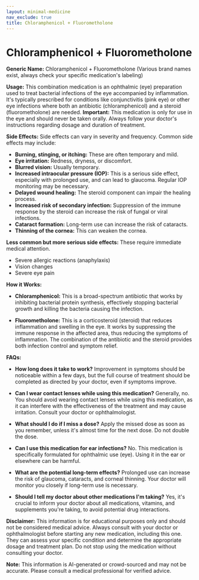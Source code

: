 ```yaml
---
layout: minimal-medicine
nav_exclude: true
title: Chloramphenicol + Fluorometholone
---
```


# Chloramphenicol + Fluorometholone

**Generic Name:** Chloramphenicol + Fluorometholone (Various brand names exist,  always check your specific medication's labeling)

**Usage:**  This combination medication is an ophthalmic (eye) preparation used to treat bacterial infections of the eye accompanied by inflammation.  It's typically prescribed for conditions like conjunctivitis (pink eye) or other eye infections where both an antibiotic (chloramphenicol) and a steroid (fluorometholone) are needed.  **Important:** This medication is only for use in the eye and should never be taken orally.  Always follow your doctor's instructions regarding dosage and duration of treatment.

**Side Effects:**  Side effects can vary in severity and frequency. Common side effects may include:

* **Burning, stinging, or itching:** These are often temporary and mild.
* **Eye irritation:**  Redness, dryness, or discomfort.
* **Blurred vision:** Usually temporary.
* **Increased intraocular pressure (IOP):**  This is a serious side effect, especially with prolonged use, and can lead to glaucoma. Regular IOP monitoring may be necessary.
* **Delayed wound healing:** The steroid component can impair the healing process.
* **Increased risk of secondary infection:** Suppression of the immune response by the steroid can increase the risk of fungal or viral infections.
* **Cataract formation:** Long-term use can increase the risk of cataracts.
* **Thinning of the cornea:** This can weaken the cornea.


**Less common but more serious side effects:**  These require immediate medical attention.

* Severe allergic reactions (anaphylaxis)
* Vision changes
* Severe eye pain


**How it Works:**

* **Chloramphenicol:** This is a broad-spectrum antibiotic that works by inhibiting bacterial protein synthesis, effectively stopping bacterial growth and killing the bacteria causing the infection.

* **Fluorometholone:** This is a corticosteroid (steroid) that reduces inflammation and swelling in the eye. It works by suppressing the immune response in the affected area, thus reducing the symptoms of inflammation.  The combination of the antibiotic and the steroid provides both infection control and symptom relief.

**FAQs:**

* **How long does it take to work?** Improvement in symptoms should be noticeable within a few days, but the full course of treatment should be completed as directed by your doctor, even if symptoms improve.

* **Can I wear contact lenses while using this medication?** Generally, no.  You should avoid wearing contact lenses while using this medication, as it can interfere with the effectiveness of the treatment and may cause irritation. Consult your doctor or ophthalmologist.

* **What should I do if I miss a dose?** Apply the missed dose as soon as you remember, unless it's almost time for the next dose. Do not double the dose.

* **Can I use this medication for ear infections?** No. This medication is specifically formulated for ophthalmic use (eye).  Using it in the ear or elsewhere can be harmful.

* **What are the potential long-term effects?**  Prolonged use can increase the risk of glaucoma, cataracts, and corneal thinning.  Your doctor will monitor you closely if long-term use is necessary.

* **Should I tell my doctor about other medications I'm taking?**  Yes, it's crucial to inform your doctor about all medications, vitamins, and supplements you're taking, to avoid potential drug interactions.


**Disclaimer:** This information is for educational purposes only and should not be considered medical advice.  Always consult with your doctor or ophthalmologist before starting any new medication, including this one. They can assess your specific condition and determine the appropriate dosage and treatment plan.  Do not stop using the medication without consulting your doctor.


**Note:** This information is AI-generated or crowd-sourced and may not be accurate. Please consult a medical professional for verified advice.